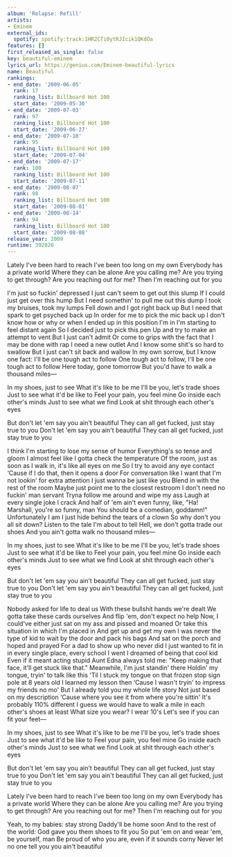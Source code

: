 ```yaml
---
album: 'Relapse: Refill'
artists:
- Eminem
external_ids:
  spotify: spotify:track:1HR2CTi0ytRJIcik1QKdOa
features: []
first_released_as_single: false
key: beautiful-eminem
lyrics_url: https://genius.com/Eminem-beautiful-lyrics
name: Beautiful
rankings:
- end_date: '2009-06-05'
  rank: 17
  ranking_list: Billboard Hot 100
  start_date: '2009-05-30'
- end_date: '2009-07-03'
  rank: 97
  ranking_list: Billboard Hot 100
  start_date: '2009-06-27'
- end_date: '2009-07-10'
  rank: 95
  ranking_list: Billboard Hot 100
  start_date: '2009-07-04'
- end_date: '2009-07-17'
  rank: 100
  ranking_list: Billboard Hot 100
  start_date: '2009-07-11'
- end_date: '2009-08-07'
  rank: 98
  ranking_list: Billboard Hot 100
  start_date: '2009-08-01'
- end_date: '2009-08-14'
  rank: 94
  ranking_list: Billboard Hot 100
  start_date: '2009-08-08'
release_year: 2009
runtime: 392826
---
```

Lately I've been hard to reach
I've been too long on my own
Everybody has a private world
Where they can be alone
Are you calling me?
Are you trying to get through?
Are you reaching out for me?
Then I'm reaching out for you


I'm just so fuckin' depressed
I just can't seem to get out this slump
If I could just get over this hump
But I need somethin' to pull me out this dump
I took my bruises, took my lumps
Fell down and I got right back up
But I need that spark to get psyched back up
In order for me to pick the mic back up
I don't know how or why or when
I ended up in this position I'm in
I'm starting to feel distant again
So I decided just to pick this pen
Up and try to make an attempt to vent
But I just can't admit
Or come to grips with the fact that I may be done with rap
I need a new outlet
And I know some shit's so hard to swallow
But I just can't sit back and wallow
In my own sorrow, but I know one fact:
I'll be one tough act to follow
One tough act to follow, I'll be one tough act to follow
Here today, gone tomorrow
But you'd have to walk a thousand miles—


In my shoes, just to see
What it's like to be me
I'll be you, let's trade shoes
Just to see what it'd be like to
Feel your pain, you feel mine
Go inside each other's minds
Just to see what we find
Look at shit through each other's eyes


But don't let 'em say you ain't beautiful
They can all get fucked, just stay true to you
Don't let 'em say you ain't beautiful
They can all get fucked, just stay true to you


I think I'm starting to lose my sense of humor
Everything's so tense and gloom
I almost feel like I gotta check the temperature
Of the room, just as soon as
I walk in, it's like all eyes on me
So I try to avoid any eye contact
‘Cause if I do that, then it opens a door
For conversation like I want that
I'm not lookin' for extra attention
I just wanna be just like you
Blend in with the rest of the room
Maybe just point me to the closest restroom
I don't need no fuckin' man servant
Tryna follow me around and wipe my ass
Laugh at every single joke I crack
And half of 'em ain't even funny, like, "Ha!
Marshall, you're so funny, man
You should be a comedian, goddamn!"
Unfortunately I am
I just hide behind the tears of a clown
So why don't you all sit down?
Listen to the tale I'm about to tell
Hell, we don't gotta trade our shoes
And you ain't gotta walk no thousand miles—


In my shoes, just to see
What it's like to be me
I'll be you, let's trade shoes
Just to see what it'd be like to
Feel your pain, you feel mine
Go inside each other's minds
Just to see what we find
Look at shit through each other's eyes


But don't let 'em say you ain't beautiful
They can all get fucked, just stay true to you
Don't let 'em say you ain't beautiful
They can all get fucked, just stay true to you


Nobody asked for life to deal us
With these bullshit hands we're dealt
We gotta take these cards ourselves
And flip 'em, don't expect no help
Now, I could've either just sat on my ass and pissed and moaned
Or take this situation in which I'm placed in
And get up and get my own
I was never the type of kid to wait by the door and pack his bags
And sat on the porch and hoped and prayed
For a dad to show up who never did
I just wanted to fit in in every single place, every school I went
I dreamed of being that cool kid
Even if it meant acting stupid
Aunt Edna always told me:
"Keep making that face, it'll get stuck like that."
Meanwhile, I'm just standin' there
Holdin' my tongue, tryin' to talk like this
'Til I stuck my tongue on that frozen stop sign pole at 8 years old
I learned my lesson then
‘Cause I wasn't tryin' to impress my friends no mo'
But I already told you my whole life story
Not just based on my description
‘Cause where you see it from where you're sittin'
It's probably 110% different
I guess we would have to walk a mile in each other's shoes at least
What size you wear? I wear 10's
Let's see if you can fit your feet—


In my shoes, just to see
What it's like to be me
I'll be you, let's trade shoes
Just to see what it'd be like to
Feel your pain, you feel mine
Go inside each other's minds
Just to see what we find
Look at shit through each other's eyes


But don't let 'em say you ain't beautiful
They can all get fucked, just stay true to you
Don't let 'em say you ain't beautiful
They can all get fucked, just stay true to you


Lately I've been hard to reach
I've been too long on my own
Everybody has a private world
Where they can be alone
Are you calling me?
Are you trying to get through?
Are you reaching out for me?
Then I'm reaching out for you


Yeah, to my babies: stay strong
Daddy'll be home soon
And to the rest of the world: God gave you them shoes to fit you
So put 'em on and wear 'em, be yourself, man
Be proud of who you are, even if it sounds corny
Never let no one tell you you ain't beautiful
